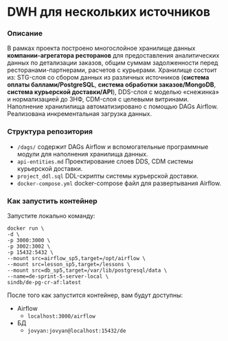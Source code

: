 # DWH для нескольких источников

### Описание
В рамках проекта построено многослойное хранилище данных **компании-агрегатора ресторанов** для предоставления аналитических данных по детализации заказов, общим суммам задолженности перед ресторанами-партнерами, расчетов с курьерами. Хранилище состоит из: STG-слоя со сбором данных из различных источников (**система оплаты баллами/PostgreSQL**, **система обработки заказов/MongoDB**, **система курьерской доставки/API**), DDS-слоя с моделью «снежинка» и нормализацией до 3НФ, CDM-слоя с целевыми витринами.
Наполнение хранилилища автоматизировано с помощью DAGs Airflow. Реализована инкрементальная загрузка данных.

### Структура репозитория
- `/dags/` содержит DAGs Airflow и вспомогательные программные модули для наполнения хранилища данных.
- `api-entities.md` Проектирование слоев DDS, CDM системы курьерской доставки.
- `project_ddl.sql` DDL-скрипты системы курьерской доставки.
- `docker-compose.yml` docker-compose файл для развертывания Airflow.

### Как запустить контейнер
Запустите локально команду:

```
docker run \
-d \
-p 3000:3000 \
-p 3002:3002 \
-p 15432:5432 \
--mount src=airflow_sp5,target=/opt/airflow \
--mount src=lesson_sp5,target=/lessons \
--mount src=db_sp5,target=/var/lib/postgresql/data \
--name=de-sprint-5-server-local \
sindb/de-pg-cr-af:latest
```

После того как запустится контейнер, вам будут доступны:
- Airflow
	- `localhost:3000/airflow`
- БД
	- `jovyan:jovyan@localhost:15432/de`
